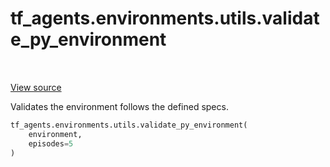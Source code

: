 <div itemscope itemtype="http://developers.google.com/ReferenceObject">
<meta itemprop="name" content="tf_agents.environments.utils.validate_py_environment" />
<meta itemprop="path" content="Stable" />
</div>

# tf_agents.environments.utils.validate_py_environment

<table class="tfo-notebook-buttons tfo-api" align="left">
</table>

<a target="_blank" href="https://github.com/tensorflow/agents/tree/master/tf_agents/environments/utils.py">View
source</a>

Validates the environment follows the defined specs.

``` python
tf_agents.environments.utils.validate_py_environment(
    environment,
    episodes=5
)
```



<!-- Placeholder for "Used in" -->
